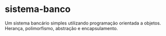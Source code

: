 # sistema-banco
Um sistema bancário simples utilizando programação orientada a objetos. Herança, polimorfismo, abstração e encapsulamento.
